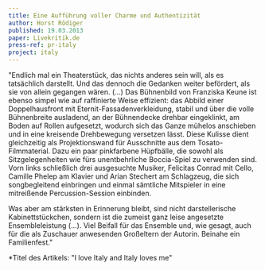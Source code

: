 ```yaml
---
title: Eine Aufführung voller Charme und Authentizität
author: Horst Rödiger
published: 19.03.2013
paper: Livekritik.de
press-ref: pr-italy
project: italy
---
```


"Endlich mal ein Theaterstück, das nichts anderes sein will, als es tatsächlich darstellt. Und das dennoch die Gedanken weiter befördert, als sie von allein gegangen wären. (...) Das Bühnenbild von Franziska Keune ist ebenso simpel wie auf raffinierte Weise effizient: das Abbild einer Doppelhausfront mit Eternit-Fassadenverkleidung, stabil und über die volle Bühnenbreite ausladend, an der Bühnendecke drehbar eingeklinkt, am Boden auf Rollen aufgesetzt, wodurch sich das Ganze mühelos anschieben und in eine kreisende Drehbewegung versetzen lässt. Diese Kulisse dient gleichzeitig als Projektionswand für Ausschnitte aus dem Tosato-Filmmaterial. Dazu ein paar pinkfarbene Hüpfbälle, die sowohl als Sitzgelegenheiten wie fürs unentbehrliche Boccia-Spiel zu verwenden sind. Vorn links schließlich drei ausgesuchte Musiker, Felicitas Conrad mit Cello, Camille Phelep am Klavier und Arian Stechert am Schlagzeug, die sich songbegleitend einbringen und einmal sämtliche Mitspieler in eine mitreißende Percussion-Session einbinden.

Was aber am stärksten in Erinnerung bleibt, sind nicht darstellerische Kabinettstückchen, sondern ist die zumeist ganz leise angesetzte Ensembleleistung (...). Viel Beifall für das Ensemble und, wie gesagt, auch für die als Zuschauer anwesenden Großeltern der Autorin. Beinahe ein Familienfest."

*Titel des Artikels: "I love Italy and Italy loves me"
